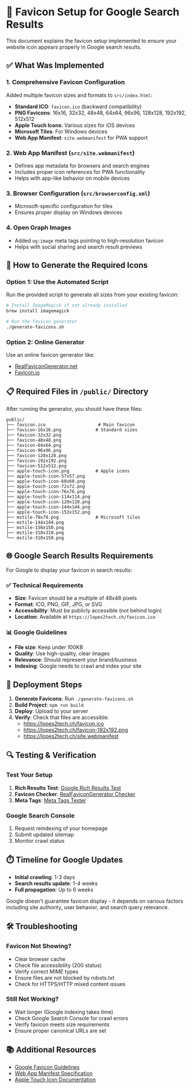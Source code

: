 # 🎨 Favicon Setup for Google Search Results

This document explains the favicon setup implemented to ensure your website icon appears properly in Google search results.

## ✅ What Was Implemented

### 1. **Comprehensive Favicon Configuration**
Added multiple favicon sizes and formats to `src/index.html`:
- **Standard ICO**: `favicon.ico` (backward compatibility)
- **PNG Favicons**: 16x16, 32x32, 48x48, 64x64, 96x96, 128x128, 192x192, 512x512
- **Apple Touch Icons**: Various sizes for iOS devices
- **Microsoft Tiles**: For Windows devices
- **Web App Manifest**: `site.webmanifest` for PWA support

### 2. **Web App Manifest** (`src/site.webmanifest`)
- Defines app metadata for browsers and search engines
- Includes proper icon references for PWA functionality
- Helps with app-like behavior on mobile devices

### 3. **Browser Configuration** (`src/browserconfig.xml`)
- Microsoft-specific configuration for tiles
- Ensures proper display on Windows devices

### 4. **Open Graph Images**
- Added `og:image` meta tags pointing to high-resolution favicon
- Helps with social sharing and search result previews

## 🔧 How to Generate the Required Icons

### Option 1: Use the Automated Script
Run the provided script to generate all sizes from your existing favicon:

```bash
# Install ImageMagick if not already installed
brew install imagemagick

# Run the favicon generator
./generate-favicons.sh
```

### Option 2: Online Generator
Use an online favicon generator like:
- [RealFaviconGenerator.net](https://realfavicongenerator.net/)
- [Favicon.io](https://favicon.io/)

## 📋 Required Files in `/public/` Directory

After running the generator, you should have these files:

```
public/
├── favicon.ico                    # Main favicon
├── favicon-16x16.png             # Standard sizes
├── favicon-32x32.png
├── favicon-48x48.png
├── favicon-64x64.png
├── favicon-96x96.png
├── favicon-128x128.png
├── favicon-192x192.png
├── favicon-512x512.png
├── apple-touch-icon.png          # Apple icons
├── apple-touch-icon-57x57.png
├── apple-touch-icon-60x60.png
├── apple-touch-icon-72x72.png
├── apple-touch-icon-76x76.png
├── apple-touch-icon-114x114.png
├── apple-touch-icon-120x120.png
├── apple-touch-icon-144x144.png
├── apple-touch-icon-152x152.png
├── mstile-70x70.png              # Microsoft tiles
├── mstile-144x144.png
├── mstile-150x150.png
├── mstile-310x310.png
└── mstile-310x150.png
```

## 🌐 Google Search Results Requirements

For Google to display your favicon in search results:

### ✅ Technical Requirements
- **Size**: Favicon should be a multiple of 48x48 pixels
- **Format**: ICO, PNG, GIF, JPG, or SVG
- **Accessibility**: Must be publicly accessible (not behind login)
- **Location**: Available at `https://lopes2tech.ch/favicon.ico`

### 📊 Google Guidelines
- **File size**: Keep under 100KB
- **Quality**: Use high-quality, clear images
- **Relevance**: Should represent your brand/business
- **Indexing**: Google needs to crawl and index your site

## 🚀 Deployment Steps

1. **Generate Favicons**: Run `./generate-favicons.sh`
2. **Build Project**: `npm run build`
3. **Deploy**: Upload to your server
4. **Verify**: Check that files are accessible:
   - https://lopes2tech.ch/favicon.ico
   - https://lopes2tech.ch/favicon-192x192.png
   - https://lopes2tech.ch/site.webmanifest

## 🔍 Testing & Verification

### Test Your Setup
1. **Rich Results Test**: [Google Rich Results Test](https://search.google.com/test/rich-results)
2. **Favicon Checker**: [RealFaviconGenerator Checker](https://realfavicongenerator.net/favicon_checker)
3. **Meta Tags**: [Meta Tags Tester](https://metatags.io/)

### Google Search Console
1. Request reindexing of your homepage
2. Submit updated sitemap
3. Monitor crawl status

## ⏱️ Timeline for Google Updates

- **Initial crawling**: 1-3 days
- **Search results update**: 1-4 weeks
- **Full propagation**: Up to 6 weeks

Google doesn't guarantee favicon display - it depends on various factors including site authority, user behavior, and search query relevance.

## 🛠️ Troubleshooting

### Favicon Not Showing?
- Clear browser cache
- Check file accessibility (200 status)
- Verify correct MIME types
- Ensure files are not blocked by robots.txt
- Check for HTTPS/HTTP mixed content issues

### Still Not Working?
- Wait longer (Google indexing takes time)
- Check Google Search Console for crawl errors
- Verify favicon meets size requirements
- Ensure proper canonical URLs are set

## 📚 Additional Resources

- [Google Favicon Guidelines](https://developers.google.com/search/docs/appearance/favicon-in-search)
- [Web App Manifest Specification](https://w3c.github.io/manifest/)
- [Apple Touch Icon Documentation](https://developer.apple.com/library/archive/documentation/AppleApplications/Reference/SafariWebContent/ConfiguringWebApplications/ConfiguringWebApplications.html)
